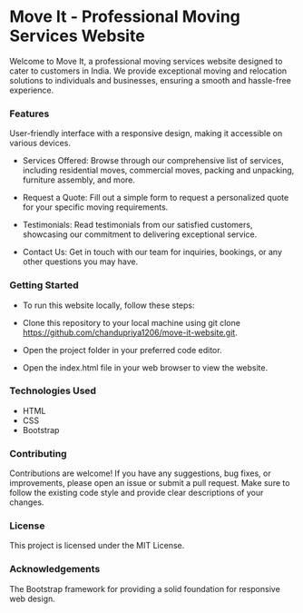 
# Move It - Professional Moving Services Website
   

Welcome to Move It, a professional moving services website designed to cater to customers in India. We provide exceptional moving and relocation solutions to individuals and businesses, ensuring a smooth and hassle-free experience.

 ### Features
 User-friendly interface with a responsive design, making it accessible on various devices.
  - Services Offered: Browse through our comprehensive list of services, including residential moves, commercial moves, packing and unpacking, furniture assembly, and more.
  
   - Request a Quote: Fill out a simple form to request a personalized quote for your specific moving requirements.
   
   - Testimonials: Read testimonials from our satisfied customers, showcasing our commitment to delivering exceptional service.
   
   - Contact Us: Get in touch with our team for inquiries, bookings, or any other questions you may have.

### Getting Started
- To run this website locally, follow these steps:

- Clone this repository to your local machine using git clone https://github.com/chandupriya1206/move-it-website.git.
- Open the project folder in your preferred code editor.
- Open the index.html file in your web browser to view the website.

### Technologies Used
- HTML
- CSS
- Bootstrap

### Contributing

Contributions are welcome! If you have any suggestions, bug fixes, or improvements, please open an issue or submit a pull request. Make sure to follow the existing code style and provide clear descriptions of your changes.

### License
This project is licensed under the MIT License.

### Acknowledgements
The Bootstrap framework for providing a solid foundation for responsive web design.
